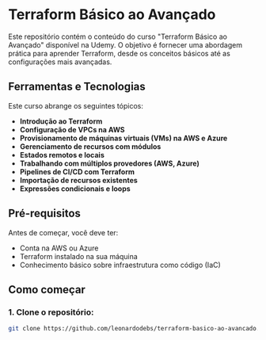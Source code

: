 # Terraform Básico ao Avançado

Este repositório contém o conteúdo do curso "Terraform Básico ao Avançado" disponível na Udemy. O objetivo é fornecer uma abordagem prática para aprender Terraform, desde os conceitos básicos até as configurações mais avançadas.

## Ferramentas e Tecnologias

Este curso abrange os seguintes tópicos:

- **Introdução ao Terraform**
- **Configuração de VPCs na AWS**
- **Provisionamento de máquinas virtuais (VMs) na AWS e Azure**
- **Gerenciamento de recursos com módulos**
- **Estados remotos e locais**
- **Trabalhando com múltiplos provedores (AWS, Azure)**
- **Pipelines de CI/CD com Terraform**
- **Importação de recursos existentes**
- **Expressões condicionais e loops**

## Pré-requisitos

Antes de começar, você deve ter:

- Conta na AWS ou Azure
- Terraform instalado na sua máquina
- Conhecimento básico sobre infraestrutura como código (IaC)

## Como começar

### 1. Clone o repositório:
```bash
git clone https://github.com/leonardodebs/terraform-basico-ao-avancado.git
